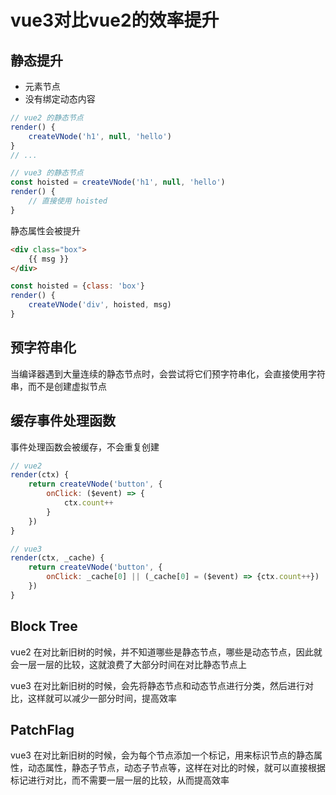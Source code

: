 # vue3对比vue2的效率提升

## 静态提升

- 元素节点
- 没有绑定动态内容

```js
// vue2 的静态节点
render() {
    createVNode('h1', null, 'hello')
}
// ...

// vue3 的静态节点
const hoisted = createVNode('h1', null, 'hello')
render() {
    // 直接使用 hoisted
}
```

静态属性会被提升

```html
<div class="box">
    {{ msg }}
</div>
```

```js
const hoisted = {class: 'box'}
render() {
    createVNode('div', hoisted, msg)
}
```

## 预字符串化

当编译器遇到大量连续的静态节点时，会尝试将它们预字符串化，会直接使用字符串，而不是创建虚拟节点

## 缓存事件处理函数

事件处理函数会被缓存，不会重复创建

```js
// vue2
render(ctx) {
    return createVNode('button', {
        onClick: ($event) => {
            ctx.count++
        }
    })
}

// vue3
render(ctx, _cache) {
    return createVNode('button', {
        onClick: _cache[0] || (_cache[0] = ($event) => {ctx.count++})
    })
}
```

## Block Tree

vue2 在对比新旧树的时候，并不知道哪些是静态节点，哪些是动态节点，因此就会一层一层的比较，这就浪费了大部分时间在对比静态节点上

vue3 在对比新旧树的时候，会先将静态节点和动态节点进行分类，然后进行对比，这样就可以减少一部分时间，提高效率

## PatchFlag

vue3 在对比新旧树的时候，会为每个节点添加一个标记，用来标识节点的静态属性，动态属性，静态子节点，动态子节点等，这样在对比的时候，就可以直接根据标记进行对比，而不需要一层一层的比较，从而提高效率
